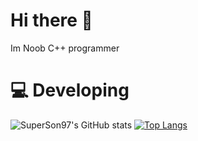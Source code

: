 # Hi there 👋
Im Noob C++ programmer 
# :computer: Developing
![SuperSon97's GitHub stats](https://github-readme-stats.vercel.app/api?username=SuperSon97&show_icons=true&theme=cobalt)
[![Top Langs](https://github-readme-stats.vercel.app/api/top-langs/?username=SuperSon97&layout=compact)](https://github.com/anuraghazra/github-readme-stats)
